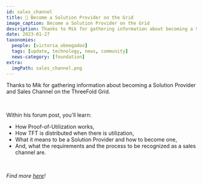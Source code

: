 ```yaml
---
id: sales_channel
title: 🤝 Become a Solution Provider on the Grid
image_caption: Become a Solution Provider on the Grid
description: Thanks to Mik for gathering information about becoming a Solution Provider and Sales Channel on the ThreeFold Grid.
date: 2023-01-27
taxonomies:
  people: [victoria_obeegadoo]
  tags: [update, technology, news, community]
  news-category: [foundation]
extra:
  imgPath: sales_channel.png
---
```


Thanks to Mik for gathering information about becoming a Solution Provider and Sales Channel on the ThreeFold Grid.

<br/>

Within his forum post, you'll learn:

- How Proof-of-Utilization works,
- How TFT is distributed when there is utilization,
- What it means to be a Solution Provider and how to become one,
- And, what the requirements and the process to be recognized as a sales channel are.

<br/>

_Find more [here](https://forum.threefold.io/t/threefold-solution-provider-and-sales-channel/3746)!_
